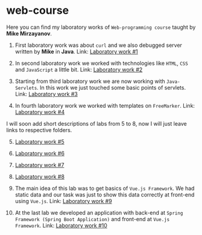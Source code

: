 # web-course
Here you can find my laboratory works of `Web-programming course` taught by **Mike Mirzayanov**.

1. First laboratory work was about `curl` and we also debugged server written by **Mike** in **Java**.
Link: [Laboratory work #1](/LabWork1)

2. In second laboratory work we worked with technologies like `HTML`, `CSS` and `JavaScript` a little bit. Link: [Laboratory work #2](/LabWork2)

3. Starting from third laboratory work we are now working with `Java-Servlets`. In this work we just touched some basic points of servlets. Link: [Laboratory work #3](/LabWork3)

4. In fourth laboratory work we worked with templates on `FreeMarker`. Link: [Laboratory work #4](/LabWork4)

I will soon add short descriptions of labs from 5 to 8, now I will just leave links to respective folders.

5. [Laboratory work #5](/LabWork5)

6. [Laboratory work #6](/LabWork6)

7. [Laboratory work #7](/LabWork7)

8. [Laboratory work #8](/LabWork8)

9. The main idea of this lab was to get basics of `Vue.js Framework`. We had static data and our task was just to show this data correctly at front-end using `Vue.js`. Link: [Laboratory work #9](/LabWork9)

10. At the last lab we developed an application with back-end at `Spring Framework (Spring Boot Application)` and front-end at `Vue.js Framework`. Link: [Laboratory work #10](/LabWork10)
